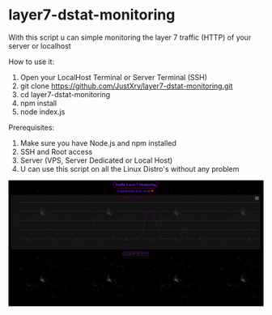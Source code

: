 # layer7-dstat-monitoring

With this script u can simple monitoring the layer 7 traffic (HTTP) of your server or localhost

How to use it: 

1. Open your LocalHost Terminal or Server Terminal (SSH)
2. git clone https://github.com/JustXrv/layer7-dstat-monitoring.git
3. cd layer7-dstat-monitoring
4. npm install
5. node index.js

Prerequisites:

1. Make sure you have Node.js and npm installed
2. SSH and Root access
3. Server (VPS, Server Dedicated or Local Host)
4. U can use this script on all the Linux Distro's without any problem

![](html/img/example.png)
